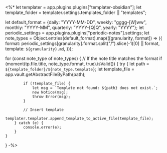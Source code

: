 <%*
let templater = app.plugins.plugins["templater-obsidian"];
let template_folder = templater.settings.templates_folder || "templates";

let default_format = {daily: "YYYY-MM-DD", weekly: "gggg-[W]ww", monthly: "YYYY-MM", quarterly: "YYYY-[Q]Q", yearly: "YYYY"};
let periodic_settings = app.plugins.plugins["periodic-notes"].settings;
let note_types = Object.entries(default_format).map(([granularity, format]) => ({
  format: periodic_settings[granularity].format.split("/").slice(-1)[0] || format,
  template: `${granularity}.md`,
}));

for (const note_type of note_types) {
    // If the note title matches the format
    if (moment(tp.file.title,  note_type.format,  true).isValid()) {
        try {
            let path = `${template_folder}/${note_type.template}`;
            let template_file = app.vault.getAbstractFileByPath(path);

            if (!template_file) {
                let msg = `Template not found: ${path} does not exist.`;
                new Notice(msg);
                throw Error(msg);
            }

            // Insert template
	        templater.templater.append_template_to_active_file(template_file);
        } catch (e) {
            console.error(e);
        }
    }
}
-%>
